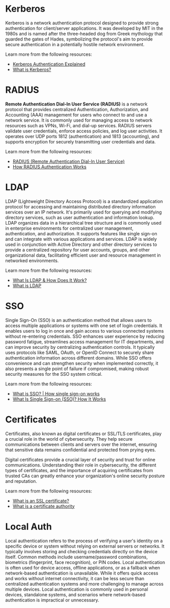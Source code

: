 # Kerberos

Kerberos is a network authentication protocol designed to provide strong authentication for client/server applications. It was developed by MIT in the 1980s and is named after the three-headed dog from Greek mythology that guarded the gates of Hades, symbolizing the protocol's aim to provide secure authentication in a potentially hostile network environment.

Learn more from the following resources:

- [Kerberos Authentication Explained](https://www.youtube.com/watch?v=5N242XcKAsM)
- [What is Kerberos?](https://www.fortinet.com/resources/cyberglossary/kerberos-authentication)

# RADIUS

**Remote Authentication Dial-In User Service (RADIUS)** is a network protocol that provides centralized Authentication, Authorization, and Accounting (AAA) management for users who connect to and use a network service. It is commonly used for managing access to network resources such as VPNs, Wi-Fi, and dial-up services. RADIUS servers validate user credentials, enforce access policies, and log user activities. It operates over UDP ports 1812 (authentication) and 1813 (accounting), and supports encryption for securely transmitting user credentials and data.

Learn more from the following resources:

- [RADIUS (Remote Authentication Dial-In User Service)](https://www.techtarget.com/searchsecurity/definition/RADIUS)
- [How RADIUS Authentication Works](https://www.youtube.com/watch?v=LLrb3em-_po)

# LDAP

LDAP (Lightweight Directory Access Protocol) is a standardized application protocol for accessing and maintaining distributed directory information services over an IP network. It's primarily used for querying and modifying directory services, such as user authentication and information lookup. LDAP organizes data in a hierarchical tree structure and is commonly used in enterprise environments for centralized user management, authentication, and authorization. It supports features like single sign-on and can integrate with various applications and services. LDAP is widely used in conjunction with Active Directory and other directory services to provide a centralized repository for user accounts, groups, and other organizational data, facilitating efficient user and resource management in networked environments.

Learn more from the following resources:

- [What Is LDAP & How Does It Work?](https://www.okta.com/uk/identity-101/what-is-ldap/)
- [What is LDAP](https://www.youtube.com/watch?v=vy3e6ekuqqg)

# SSO

Single Sign-On (SSO) is an authentication method that allows users to access multiple applications or systems with one set of login credentials. It enables users to log in once and gain access to various connected systems without re-entering credentials. SSO enhances user experience by reducing password fatigue, streamlines access management for IT departments, and can improve security by centralizing authentication controls. It typically uses protocols like SAML, OAuth, or OpenID Connect to securely share authentication information across different domains. While SSO offers convenience and can strengthen security when implemented correctly, it also presents a single point of failure if compromised, making robust security measures for the SSO system critical.

Learn more from the following resources:

- [What is SSO? | How single sign-on works](https://www.cloudflare.com/en-gb/learning/access-management/what-is-sso/)
- [What Is Single Sign-on (SSO)? How It Works](https://www.youtube.com/watch?v=O1cRJWYF-g4)

# Certificates

Certificates, also known as digital certificates or SSL/TLS certificates, play a crucial role in the world of cybersecurity. They help secure communications between clients and servers over the internet, ensuring that sensitive data remains confidential and protected from prying eyes.

Digital certificates provide a crucial layer of security and trust for online communications. Understanding their role in cybersecurity, the different types of certificates, and the importance of acquiring certificates from trusted CAs can greatly enhance your organization's online security posture and reputation.

Learn more from the following resources:

- [What is an SSL certificate?](https://www.cloudflare.com/en-gb/learning/ssl/what-is-an-ssl-certificate/)
- [What is a certificate authority](https://www.ssl.com/article/what-is-a-certificate-authority-ca/)

# Local Auth

Local authentication refers to the process of verifying a user's identity on a specific device or system without relying on external servers or networks. It typically involves storing and checking credentials directly on the device itself. Common methods include username/password combinations, biometrics (fingerprint, face recognition), or PIN codes. Local authentication is often used for device access, offline applications, or as a fallback when network-based authentication is unavailable. While it offers quick access and works without internet connectivity, it can be less secure than centralized authentication systems and more challenging to manage across multiple devices. Local authentication is commonly used in personal devices, standalone systems, and scenarios where network-based authentication is impractical or unnecessary.

